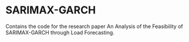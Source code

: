 # SARIMAX-GARCH
Contains the code for the research paper An Analysis of the Feasibility of SARIMAX-GARCH through Load Forecasting.

